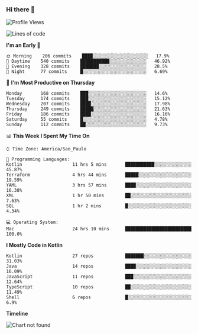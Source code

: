 ### Hi there 👋

<!--
**fernandonogueira/fernandonogueira** is a ✨ _special_ ✨ repository because its `README.md` (this file) appears on your GitHub profile.

Here are some ideas to get you started:

- 🔭 I’m currently working on ...
- 🌱 I’m currently learning ...
- 👯 I’m looking to collaborate on ...
- 🤔 I’m looking for help with ...
- 💬 Ask me about ...
- 📫 How to reach me: ...
- 😄 Pronouns: ...
- ⚡ Fun fact: ...
-->

<!--START_SECTION:waka-->
![Profile Views](http://img.shields.io/badge/Profile%20Views-1-blue)

![Lines of code](https://img.shields.io/badge/From%20Hello%20World%20I%27ve%20Written-491703%20lines%20of%20code-blue)

**I'm an Early 🐤** 

```text
🌞 Morning    206 commits    ████░░░░░░░░░░░░░░░░░░░░░   17.9% 
🌆 Daytime    540 commits    ███████████░░░░░░░░░░░░░░   46.92% 
🌃 Evening    328 commits    ███████░░░░░░░░░░░░░░░░░░   28.5% 
🌙 Night      77 commits     █░░░░░░░░░░░░░░░░░░░░░░░░   6.69%

```
📅 **I'm Most Productive on Thursday** 

```text
Monday       168 commits    ███░░░░░░░░░░░░░░░░░░░░░░   14.6% 
Tuesday      174 commits    ███░░░░░░░░░░░░░░░░░░░░░░   15.12% 
Wednesday    207 commits    ████░░░░░░░░░░░░░░░░░░░░░   17.98% 
Thursday     249 commits    █████░░░░░░░░░░░░░░░░░░░░   21.63% 
Friday       186 commits    ████░░░░░░░░░░░░░░░░░░░░░   16.16% 
Saturday     55 commits     █░░░░░░░░░░░░░░░░░░░░░░░░   4.78% 
Sunday       112 commits    ██░░░░░░░░░░░░░░░░░░░░░░░   9.73%

```


📊 **This Week I Spent My Time On** 

```text
⌚︎ Time Zone: America/Sao_Paulo

💬 Programming Languages: 
Kotlin                   11 hrs 5 mins       ███████████░░░░░░░░░░░░░░   45.87% 
Terraform                4 hrs 44 mins       █████░░░░░░░░░░░░░░░░░░░░   19.59% 
YAML                     3 hrs 57 mins       ████░░░░░░░░░░░░░░░░░░░░░   16.38% 
XML                      1 hr 50 mins        ██░░░░░░░░░░░░░░░░░░░░░░░   7.63% 
SQL                      1 hr 2 mins         █░░░░░░░░░░░░░░░░░░░░░░░░   4.34%

💻 Operating System: 
Mac                      24 hrs 10 mins      █████████████████████████   100.0%

```

**I Mostly Code in Kotlin** 

```text
Kotlin                   27 repos            ███████░░░░░░░░░░░░░░░░░░   31.03% 
Java                     14 repos            ████░░░░░░░░░░░░░░░░░░░░░   16.09% 
JavaScript               11 repos            ███░░░░░░░░░░░░░░░░░░░░░░   12.64% 
TypeScript               10 repos            ██░░░░░░░░░░░░░░░░░░░░░░░   11.49% 
Shell                    6 repos             █░░░░░░░░░░░░░░░░░░░░░░░░   6.9%

```


**Timeline**

![Chart not found](https://raw.githubusercontent.com/fernandonogueira/fernandonogueira/master/charts/bar_graph.png) 


<!--END_SECTION:waka-->
